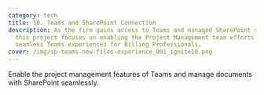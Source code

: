 ```yaml
---
category: tech
title: 10. Teams and SharePoint Connection
description: As the firm gains access to Teams and managed SharePoint services,
  this project focuses on enabling the Project Management team efforts to create
  seamless Teams experiences for Billing Professionals.
cover: /img/sp-teams-new-files-experience_001_ignite18.png
---
```

Enable the project management features of Teams and manage documents with SharePoint seamlessly.